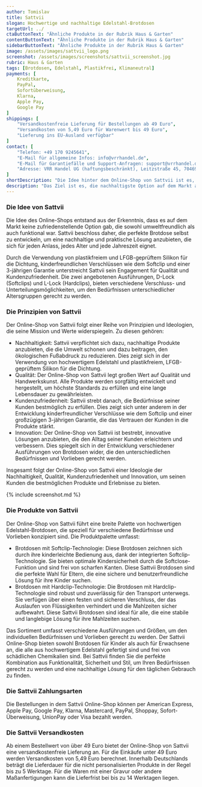 ```yaml
---
author: Tomislav
title: Sattvii
slogan: Hochwertige und nachhaltige Edelstahl-Brotdosen
targetUrl: ../
ctaButtonText: "Ähnliche Produkte in der Rubrik Haus & Garten"
contentButtonText: "Ähnliche Produkte in der Rubrik Haus & Garten"
sidebarButtonText: "Ähnliche Produkte in der Rubrik Haus & Garten"
image: /assets/images/sattvii_logo.png
screenshot: /assets/images/screenshots/sattvii_screenshot.jpg
rubric: Haus & Garten
tags: [Brotdosen, Edelstahl, Plastikfrei, Klimaneutral]
payments: [
    Kreditkarte,
    PayPal,
    Sofortüberweisung,
    Klarna,
    Apple Pay,
    Google Pay
]
shippings: [
    "Versandkostenfreie Lieferung für Bestellungen ab 49 Euro",
    "Versandkosten von 5,49 Euro für Warenwert bis 49 Euro",
    "Lieferung ins EU-Ausland verfügbar"
]
contact: [
    "Telefon: +49 170 9245641",
    "E-Mail für allgemeine Infos: info@vrrhandel.de",
    "E-Mail für Garantiefälle und Support-Anfragen: support@vrrhandel.de",
    "Adresse: VRR Handel UG (haftungsbeschränkt), Leitzstraße 45, 70469 Stuttgart"
]
shortDescription: "Die Idee hinter dem Online-Shop von Sattvii ist es, hochwertige und nachhaltige Edelstahl-Brotdosen anzubieten, die speziell für Kinder, Kleinkinder und Schüler entwickelt wurden."
description: "Das Ziel ist es, die nachhaltigste Option auf dem Markt anzubieten, die nicht nur umweltfreundlich ist, sondern auch die Bedürfnisse von Eltern und Kindern gleichermaßen erfüllt."
---
```


### Die Idee von Sattvii

Die Idee des Online-Shops entstand aus der Erkenntnis, dass es auf dem Markt keine zufriedenstellende Option gab, die sowohl umweltfreundlich als auch funktional war. Sattvii beschloss daher, die perfekte Brotdose selbst zu entwickeln, um eine nachhaltige und praktische Lösung anzubieten, die sich für jeden Anlass, jedes Alter und jede Jahreszeit eignet.

Durch die Verwendung von plastikfreiem und LFGB-geprüftem Silikon für die Dichtung, kinderfreundlichen Verschlüssen wie dem Softclip und einer 3-jährigen Garantie unterstreicht Sattvii sein Engagement für Qualität und Kundenzufriedenheit. Die zwei angebotenen Ausführungen, D-Lock (Softclips) und L-Lock (Hardclips), bieten verschiedene Verschluss- und Unterteilungsmöglichkeiten, um den Bedürfnissen unterschiedlicher Altersgruppen gerecht zu werden.

### Die Prinzipien von Sattvii

Der Online-Shop von Sattvii folgt einer Reihe von Prinzipien und Ideologien, die seine Mission und Werte widerspiegeln. Zu diesen gehören:

+ Nachhaltigkeit: Sattvii verpflichtet sich dazu, nachhaltige Produkte anzubieten, die die Umwelt schonen und dazu beitragen, den ökologischen Fußabdruck zu reduzieren. Dies zeigt sich in der Verwendung von hochwertigem Edelstahl und plastikfreiem, LFGB-geprüftem Silikon für die Dichtung.
+ Qualität: Der Online-Shop von Sattvii legt großen Wert auf Qualität und Handwerkskunst. Alle Produkte werden sorgfältig entwickelt und hergestellt, um höchste Standards zu erfüllen und eine lange Lebensdauer zu gewährleisten.
+ Kundenzufriedenheit: Sattvii strebt danach, die Bedürfnisse seiner Kunden bestmöglich zu erfüllen. Dies zeigt sich unter anderem in der Entwicklung kinderfreundlicher Verschlüsse wie dem Softclip und einer großzügigen 3-jährigen Garantie, die das Vertrauen der Kunden in die Produkte stärkt.
+ Innovation: Der Online-Shop von Sattvii ist bestrebt, innovative Lösungen anzubieten, die den Alltag seiner Kunden erleichtern und verbessern. Dies spiegelt sich in der Entwicklung verschiedener Ausführungen von Brotdosen wider, die den unterschiedlichen Bedürfnissen und Vorlieben gerecht werden.

Insgesamt folgt der Online-Shop von Sattvii einer Ideologie der Nachhaltigkeit, Qualität, Kundenzufriedenheit und Innovation, um seinen Kunden die bestmöglichen Produkte und Erlebnisse zu bieten.

{% include screenshot.md %}

### Die Produkte von Sattvii

Der Online-Shop von Sattvii führt eine breite Palette von hochwertigen Edelstahl-Brotdosen, die speziell für verschiedene Bedürfnisse und Vorlieben konzipiert sind. Die Produktpalette umfasst:

+ Brotdosen mit Softclip-Technologie: Diese Brotdosen zeichnen sich durch ihre kinderleichte Bedienung aus, dank der integrierten Softclip-Technologie. Sie bieten optimale Kindersicherheit durch die Softclose-Funktion und sind frei von scharfen Kanten. Diese Sattvii Brotdosen sind die perfekte Wahl für Eltern, die eine sichere und benutzerfreundliche Lösung für ihre Kinder suchen.
+ Brotdosen mit Hardclip-Technologie: Die Brotdosen mit Hardclip-Technologie sind robust und zuverlässig für den Transport unterwegs. Sie verfügen über einen festen und sicheren Verschluss, der das Auslaufen von Flüssigkeiten verhindert und die Mahlzeiten sicher aufbewahrt. Diese Sattvii Brotdosen sind ideal für alle, die eine stabile und langlebige Lösung für ihre Mahlzeiten suchen.

Das Sortiment umfasst verschiedene Ausführungen und Größen, um den individuellen Bedürfnissen und Vorlieben gerecht zu werden. Der Sattvii Online-Shop bieten sowohl Brotdosen für Kinder als auch für Erwachsene an, die alle aus hochwertigem Edelstahl gefertigt sind und frei von schädlichen Chemikalien sind. Bei Sattvii finden Sie die perfekte Kombination aus Funktionalität, Sicherheit und Stil, um Ihren Bedürfnissen gerecht zu werden und eine nachhaltige Lösung für den täglichen Gebrauch zu finden.

### Die Sattvii Zahlungsarten

Die Bestellungen in dem Sattvii Online-Shop können per American Express, Apple Pay, Google Pay, Klarna, Mastercard, PayPal, Shoppay, Sofort-Überweisung, UnionPay oder Visa bezahlt werden.

### Die Sattvii Versandkosten

Ab einem Bestellwert von über 49 Euro bietet der Online-Shop von Sattvii eine versandkostenfreie Lieferung an. Für die Einkäufe unter 49 Euro werden Versandkosten von 5,49 Euro berechnet. Innerhalb Deutschlands beträgt die Lieferdauer für die nicht personalisierten Produkte in der Regel bis zu 5 Werktage. Für die Waren mit einer Gravur oder andere Maßanfertigungen kann die Lieferfrist bei bis zu 14 Werktagen liegen.